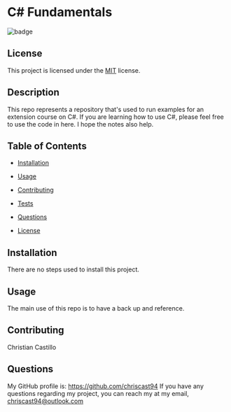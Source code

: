 # C# Fundamentals

  ![badge](https://img.shields.io/badge/license-MIT-blue)

  ## License
  This project is licensed under the [MIT](https://choosealicense.com/licenses/mit/) license.


  ## Description
  This repo represents a repository that's used to run examples for an extension course on C#. If you are learning how to use C#, please feel free to use the code in here. I hope the notes also help.
  ## Table of Contents
  
  * [Installation](#Installation)

  * [Usage](#Usage)

  * [Contributing](#Contributing)

  * [Tests](#Tests)

  * [Questions](#Questions)

  * [License](#License)
 
  ## Installation
  There are no steps used to install this project.

  ## Usage
  The main use of this repo is to have a back up and reference.
  
  ## Contributing
  Christian Castillo
  
  ## Questions
  My GitHub profile is: https://github.com/chriscast94
  If you have any questions regarding my project, you can reach my at my email, chriscast94@outlook.com
  
  
